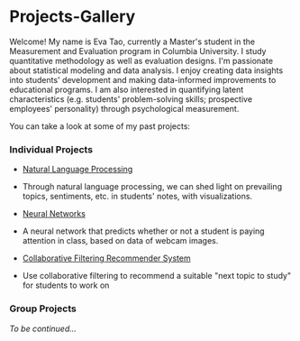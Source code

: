 # Projects-Gallery

Welcome! My name is Eva Tao, currently a Master's student in the Measurement and Evaluation program in Columbia University. I study quantitative methodology as well as evaluation designs. I'm passionate about statistical modeling and data analysis. I enjoy creating data insights into students' development and making data-informed improvements to educational programs. I am also interested in quantifying latent characteristics (e.g. students' problem-solving skills; prospective employees' personality) through psychological measurement.

You can take a look at some of my past projects:
### Individual Projects
* [Natural Language Processing](https://github.com/yt2628/Natural-Language-Processing)
- Through natural language processing, we can shed light on prevailing topics, sentiments, etc. in students' notes, with visualizations.
* [Neural Networks](https://github.com/yt2628/Neural-Networks)
- A neural network that predicts whether or not a student is paying attention in class, based on data of webcam images.
* [Collaborative Filtering Recommender System](https://github.com/yt2628/Recommender-Systems-Collaborative-Filter)
- Use collaborative filtering to recommend a suitable "next topic to study" for students to work on

### Group Projects

*To be continued...*